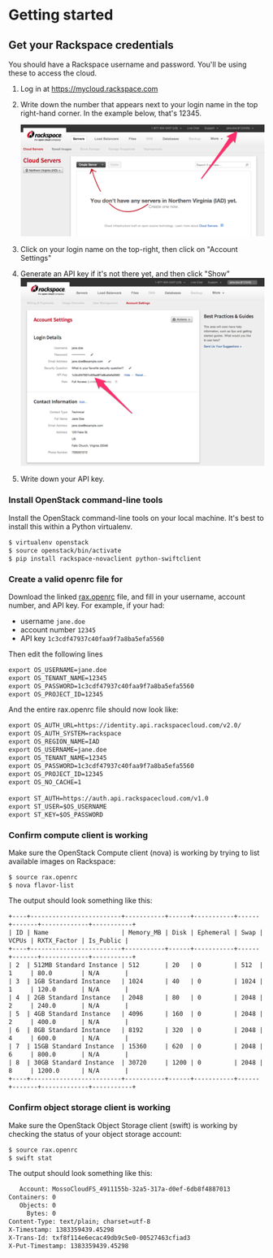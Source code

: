 # Getting started

## Get your Rackspace credentials

You should have a Rackspace username and password. You'll be using these to access the cloud.

1. Log in at <https://mycloud.rackspace.com>
2. Write down the number that appears next to your login name in the top right-hand corner. In the example below, that's 12345.

    ![image](rackspace-screen.png)

3. Click on your login name on the top-right, then click on "Account Settings"
4. Generate an API key if it's not there yet, and then click "Show"
    ![image](rackspace-api.png)
5. Write down your API key.


### Install OpenStack command-line tools

Install the OpenStack command-line tools on your local machine. It's best to install this within a Python virtualenv.

    $ virtualenv openstack
    $ source openstack/bin/activate
    $ pip install rackspace-novaclient python-swiftclient


### Create a valid openrc file for


Download the linked [rax.openrc] file, and fill in your username, account number, and API key. For example, if your had:

 * username `jane.doe`
 * account number `12345`
 * API key `1c3cdf47937c40faa9f7a8ba5efa5560`

 Then edit the following lines

```
export OS_USERNAME=jane.doe
export OS_TENANT_NAME=12345
export OS_PASSWORD=1c3cdf47937c40faa9f7a8ba5efa5560
export OS_PROJECT_ID=12345
````

And the entire rax.openrc file should now look like:


```
export OS_AUTH_URL=https://identity.api.rackspacecloud.com/v2.0/
export OS_AUTH_SYSTEM=rackspace
export OS_REGION_NAME=IAD
export OS_USERNAME=jane.doe
export OS_TENANT_NAME=12345
export OS_PASSWORD=1c3cdf47937c40faa9f7a8ba5efa5560
export OS_PROJECT_ID=12345
export OS_NO_CACHE=1

export ST_AUTH=https://auth.api.rackspacecloud.com/v1.0
export ST_USER=$OS_USERNAME
export ST_KEY=$OS_PASSWORD
```

### Confirm compute client is working

Make sure the OpenStack Compute client (nova) is working by trying to list available images on Rackspace:

    $ source rax.openrc
    $ nova flavor-list

The output should look something like this:

	+----+-------------------------+-----------+------+-----------+------+-------+-------------+-----------+
	| ID | Name                    | Memory_MB | Disk | Ephemeral | Swap | VCPUs | RXTX_Factor | Is_Public |
	+----+-------------------------+-----------+------+-----------+------+-------+-------------+-----------+
	| 2  | 512MB Standard Instance | 512       | 20   | 0         | 512  | 1     | 80.0        | N/A       |
	| 3  | 1GB Standard Instance   | 1024      | 40   | 0         | 1024 | 1     | 120.0       | N/A       |
	| 4  | 2GB Standard Instance   | 2048      | 80   | 0         | 2048 | 2     | 240.0       | N/A       |
	| 5  | 4GB Standard Instance   | 4096      | 160  | 0         | 2048 | 2     | 400.0       | N/A       |
	| 6  | 8GB Standard Instance   | 8192      | 320  | 0         | 2048 | 4     | 600.0       | N/A       |
	| 7  | 15GB Standard Instance  | 15360     | 620  | 0         | 2048 | 6     | 800.0       | N/A       |
	| 8  | 30GB Standard Instance  | 30720     | 1200 | 0         | 2048 | 8     | 1200.0      | N/A       |
	+----+-------------------------+-----------+------+-----------+------+-------+-------------+-----------+

### Confirm object storage client is working

Make sure the OpenStack Object Storage client (swift) is working by checking the status of your object storage account:

    $ source rax.openrc
    $ swift stat

The output should look something like this:


	   Account: MossoCloudFS_4911155b-32a5-317a-d0ef-6db8f4887013
	Containers: 0
	   Objects: 0
	     Bytes: 0
	Content-Type: text/plain; charset=utf-8
	X-Timestamp: 1383359439.45298
	X-Trans-Id: txf8f114e6ecac49db9c5e0-00527463cfiad3
	X-Put-Timestamp: 1383359439.45298



[rax.openrc]: https://github.com/lorin/openstack-hackspace/blob/master/rax.openrc